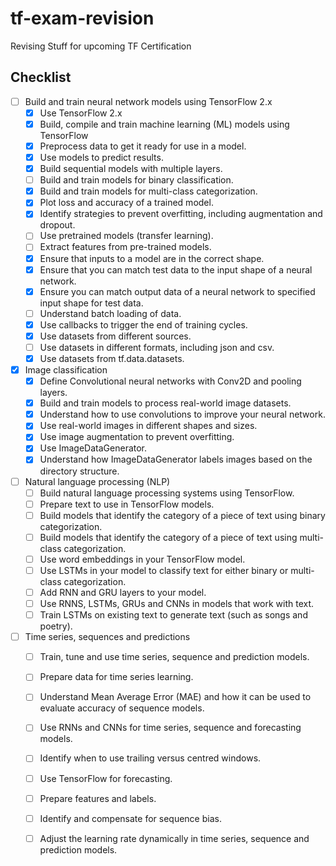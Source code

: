 # tf-exam-revision
Revising Stuff for upcoming TF Certification

## Checklist

- [ ] Build and train neural network models using TensorFlow 2.x
    - [x]  Use TensorFlow 2.x
    - [x]  Build, compile and train machine learning (ML) models using TensorFlow
    - [x] Preprocess data to get it ready for use in a model.
    - [x] Use models to predict results.
    - [x] Build sequential models with multiple layers.
    - [ ] Build and train models for binary classification.
    - [x] Build and train models for multi-class categorization.
    - [x] Plot loss and accuracy of a trained model.
    - [x] Identify strategies to prevent overfitting, including augmentation and dropout.
    - [ ] Use pretrained models (transfer learning).
    - [ ] Extract features from pre-trained models.
    - [x] Ensure that inputs to a model are in the correct shape.
    - [x] Ensure that you can match test data to the input shape of a neural network.
    - [x] Ensure you can match output data of a neural network to specified input shape for test data.
    - [ ] Understand batch loading of data.
    - [x] Use callbacks to trigger the end of training cycles.
    - [x] Use datasets from different sources.
    - [ ] Use datasets in different formats, including json and csv.
    - [x] Use datasets from tf.data.datasets.
- [x] Image classification
    - [x] Define Convolutional neural networks with Conv2D and pooling layers.
    - [x] Build and train models to process real-world image datasets.
    - [x] Understand how to use convolutions to improve your neural network.
    - [x] Use real-world images in different shapes and sizes.
    - [x] Use image augmentation to prevent overfitting.
    - [x] Use ImageDataGenerator.
    - [x] Understand how ImageDataGenerator labels images based on the directory structure.
- [ ] Natural language processing (NLP)
    - [ ] Build natural language processing systems using TensorFlow.
    - [ ] Prepare text to use in TensorFlow models.
    - [ ] Build models that identify the category of a piece of text using binary categorization.
    - [ ] Build models that identify the category of a piece of text using multi-class categorization.
    - [ ] Use word embeddings in your TensorFlow model.
    - [ ] Use LSTMs in your model to classify text for either binary or multi-class categorization.
    - [ ] Add RNN and GRU layers to your model.
    - [ ] Use RNNS, LSTMs, GRUs and CNNs in models that work with text.
    - [ ] Train LSTMs on existing text to generate text (such as songs and poetry).
- [ ] Time series, sequences and predictions
    - [ ] Train, tune and use time series, sequence and prediction models.
    - [ ] Prepare data for time series learning.
    - [ ] Understand Mean Average Error (MAE) and how it can be used to evaluate accuracy of sequence models.
    - [ ] Use RNNs and CNNs for time series, sequence and forecasting models.
    - [ ] Identify when to use trailing versus centred windows.
    - [ ] Use TensorFlow for forecasting.
    - [ ] Prepare features and labels.
    - [ ] Identify and compensate for sequence bias.
    - [ ] Adjust the learning rate dynamically in time series, sequence and prediction models.

 



















